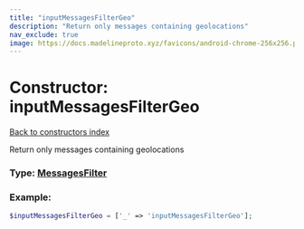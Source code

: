 ```yaml
---
title: "inputMessagesFilterGeo"
description: "Return only messages containing geolocations"
nav_exclude: true
image: https://docs.madelineproto.xyz/favicons/android-chrome-256x256.png
---
```

# Constructor: inputMessagesFilterGeo  
[Back to constructors index](/API_docs/constructors/index.html)



Return only messages containing geolocations




### Type: [MessagesFilter](/API_docs/types/MessagesFilter.html)


### Example:

```php
$inputMessagesFilterGeo = ['_' => 'inputMessagesFilterGeo'];
```  
